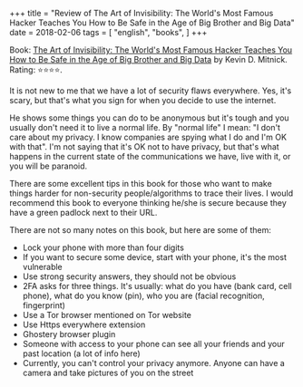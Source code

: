 +++
title = "Review of The Art of Invisibility: The World's Most Famous Hacker Teaches You How to Be Safe in the Age of Big Brother and Big Data"
date = 2018-02-06
tags = [
    "english",
    "books",
]
+++

Book: [The Art of Invisibility: The World's Most Famous Hacker Teaches You How to Be Safe in the Age of Big Brother and Big Data](https://www.goodreads.com/book/show/30363785) by Kevin D. Mitnick. Rating: ⭐️⭐️⭐️⭐️.

It is not new to me that we have a lot of security flaws everywhere. Yes, it's scary, but that's what you sign for when you decide to use the internet.

He shows some things you can do to be anonymous but it's tough and you usually don't need it to live a normal life. By "normal life" I mean: "I don't care about my privacy. I know companies are spying what I do and I'm OK with that". I'm not saying that it's OK not to have privacy, but that's what happens in the current state of the communications we have, live with it, or you will be paranoid.

There are some excellent tips in this book for those who want to make things harder for non-security people/algorithms to trace their lives. I would recommend this book to everyone thinking he/she is secure because they have a green padlock next to their URL.

There are not so many notes on this book, but here are some of them:

* Lock your phone with more than four digits
* If you want to secure some device, start with your phone, it's the most vulnerable
* Use strong security answers, they should not be obvious
* 2FA asks for three things. It's usually: what do you have (bank card, cell phone), what do you know (pin), who you are (facial recognition, fingerprint)
* Use a Tor browser mentioned on Tor website
* Use Https everywhere extension
* Ghostery browser plugin
* Someone with access to your phone can see all your friends and your past location (a lot of info here)
* Currently, you can't control your privacy anymore. Anyone can have a camera and take pictures of you on the street
